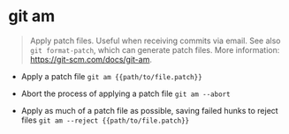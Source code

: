 # git am
> Apply patch files. Useful when receiving commits via email.
> See also `git format-patch`, which can generate patch files.
> More information: <https://git-scm.com/docs/git-am>.

- Apply a patch file
`git am {{path/to/file.patch}}`

- Abort the process of applying a patch file
`git am --abort`

- Apply as much of a patch file as possible, saving failed hunks to reject files
`git am --reject {{path/to/file.patch}}`
